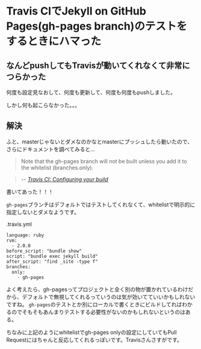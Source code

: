 Travis CIでJekyll on GitHub Pages(gh-pages branch)のテストをするときにハマった
=====


なんどpushしてもTravisが動いてくれなくて非常につらかった
-----

何度も設定見なおして、何度も更新して、何度も何度もpushしました。

しかし何も起こらなかった。。。

解決
-----

ふと、masterじゃないとダメなのかなとmasterにプッシュしたら動いたので、さらにドキュメントを調べてみると...

> Note that the gh-pages branch will not be built unless you add it to the whitelist (branches.only).

> -- <cite>[Travis CI: Configuring your build](http://about.travis-ci.org/docs/user/build-configuration/)</cite>


書いてあった！！！

`gh-pages`ブランチはデフォルトではテストしてくれなくて、whitelistで明示的に指定しないとダメなようです。


.travis.yml

```
language: ruby
rvm:
  - 2.0.0
before_script: "bundle show"
script: "bundle exec jekyll build"
after_script: "find _site -type f"
branches:
  only:
    - gh-pages
```

よく考えたら、gh-pagesってプロジェクトと全く別の物が置かれているわけだから、デフォルトで無視してくれるっていうのは気が効いてていいかもしれないですね。
`gh-pages`のテストとか別にローカルで書くときにビルドしてればわかるのでそもそもあんまりテストする必要性がないのかもしれないというのはある。


ちなみに上記のようにwhitelistでgh-pages onlyの設定にしていてもPull Requestにはちゃんと反応してくれるっぽいです。Travisさんさすがです。

